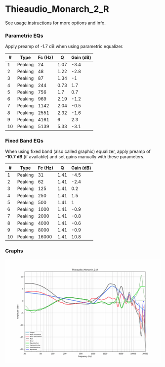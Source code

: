 # Thieaudio_Monarch_2_R
See [usage instructions](https://github.com/jaakkopasanen/AutoEq#usage) for more options and info.

### Parametric EQs
Apply preamp of -1.7 dB when using parametric equalizer.

|   # | Type    |   Fc (Hz) |    Q |   Gain (dB) |
|-----|---------|-----------|------|-------------|
|   1 | Peaking |        24 | 1.07 |        -3.4 |
|   2 | Peaking |        48 | 1.22 |        -2.8 |
|   3 | Peaking |        87 | 1.34 |        -1   |
|   4 | Peaking |       244 | 0.73 |         1.7 |
|   5 | Peaking |       756 | 1.7  |         0.7 |
|   6 | Peaking |       969 | 2.19 |        -1.2 |
|   7 | Peaking |      1142 | 2.04 |        -0.5 |
|   8 | Peaking |      2551 | 2.32 |        -1.6 |
|   9 | Peaking |      4161 | 6    |         2.3 |
|  10 | Peaking |      5139 | 5.33 |        -3.1 |

### Fixed Band EQs
When using fixed band (also called graphic) equalizer, apply preamp of **-10.7 dB** (if available) and set gains manually with these parameters.

|   # | Type    |   Fc (Hz) |    Q |   Gain (dB) |
|-----|---------|-----------|------|-------------|
|   1 | Peaking |        31 | 1.41 |        -4.5 |
|   2 | Peaking |        62 | 1.41 |        -2.4 |
|   3 | Peaking |       125 | 1.41 |         0.2 |
|   4 | Peaking |       250 | 1.41 |         1.5 |
|   5 | Peaking |       500 | 1.41 |         1   |
|   6 | Peaking |      1000 | 1.41 |        -0.9 |
|   7 | Peaking |      2000 | 1.41 |        -0.8 |
|   8 | Peaking |      4000 | 1.41 |        -0.6 |
|   9 | Peaking |      8000 | 1.41 |        -0.9 |
|  10 | Peaking |     16000 | 1.41 |        10.8 |

### Graphs
![](./Thieaudio_Monarch_2_R.png)
